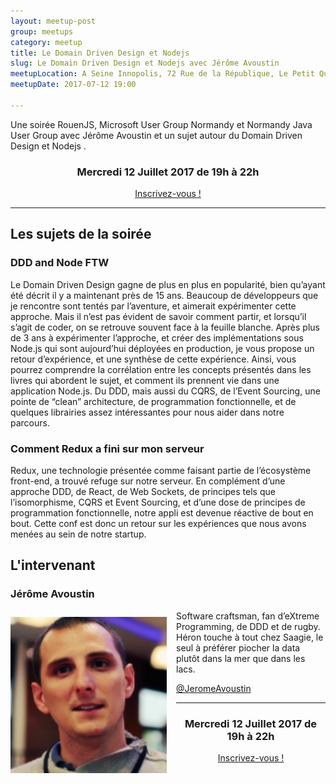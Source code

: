 ```yaml
---
layout: meetup-post
group: meetups
category: meetup
title: Le Domain Driven Design et Nodejs
slug: Le Domain Driven Design et Nodejs avec Jérôme Avoustin
meetupLocation: A Seine Innopolis, 72 Rue de la République, Le Petit Quevilly
meetupDate: 2017-07-12 19:00

---
```


Une soirée RouenJS, Microsoft User Group Normandy et Normandy Java User Group avec Jérôme Avoustin et un sujet autour du Domain Driven Design et Nodejs .

<div style="text-align: center;">
  <h3>Mercredi 12 Juillet 2017 de 19h à 22h</h3>
  <p>
    <a class="button" target="_blank" href="http://meetu.ps/e/D0jdp/B5s8T/f">
      Inscrivez-vous !
    </a>
  </p>
</div>

----

## Les sujets de la soirée

### DDD and Node FTW


Le Domain Driven Design gagne de plus en plus en popularité, bien qu’ayant été décrit il y a maintenant près de 15 ans. Beaucoup de développeurs que je rencontre sont tentés par l’aventure, et aimerait expérimenter cette approche. Mais il n’est pas évident de savoir comment partir, et lorsqu’il s’agit de coder, on se retrouve souvent face à la feuille blanche. Après plus de 3 ans à expérimenter l’approche, et créer des implémentations sous Node.js qui sont aujourd’hui déployées en production, je vous propose un retour d’expérience, et une synthèse de cette expérience. Ainsi, vous pourrez comprendre la corrélation entre les concepts présentés dans les livres qui abordent le sujet, et comment ils prennent vie dans une application Node.js. Du DDD, mais aussi du CQRS, de l’Event Sourcing, une pointe de “clean” architecture, de programmation fonctionnelle, et de quelques librairies assez intéressantes pour nous aider dans notre parcours.

### Comment Redux a fini sur mon serveur

Redux, une technologie présentée comme faisant partie de l’écosystème front-end, a trouvé refuge sur notre serveur. En complément d’une approche DDD, de React, de Web Sockets, de principes tels que l’isomorphisme, CQRS et Event Sourcing, et d’une dose de principes de programmation fonctionnelle, notre appli est devenue réactive de bout en bout. Cette conf est donc un retour sur les expériences que nous avons menées au sein de notre startup.



## L'intervenant

### Jérôme Avoustin

<img src="/images/meetups/javoustin.png" alt="Jérôme Avoustin" width="250" style="float: left; margin: 10px 15px 0px 0px;"/>

<p style="overflow: auto;">Software craftsman, fan d’eXtreme Programming, de DDD et de rugby. Héron touche à tout chez Saagie, le seul à préférer piocher la data plutôt dans la mer que dans les lacs.</p>
<a href="https://twitter.com/JeromeAvoustin">@JeromeAvoustin</a>


----

<div style="text-align: center;">
  <h3>Mercredi 12 Juillet 2017 de 19h à 22h</h3>
  <p>
    <a class="button" target="_blank"
    href="http://meetu.ps/e/D0jdp/B5s8T/f">
      Inscrivez-vous !
    </a>
  </p>
</div>
